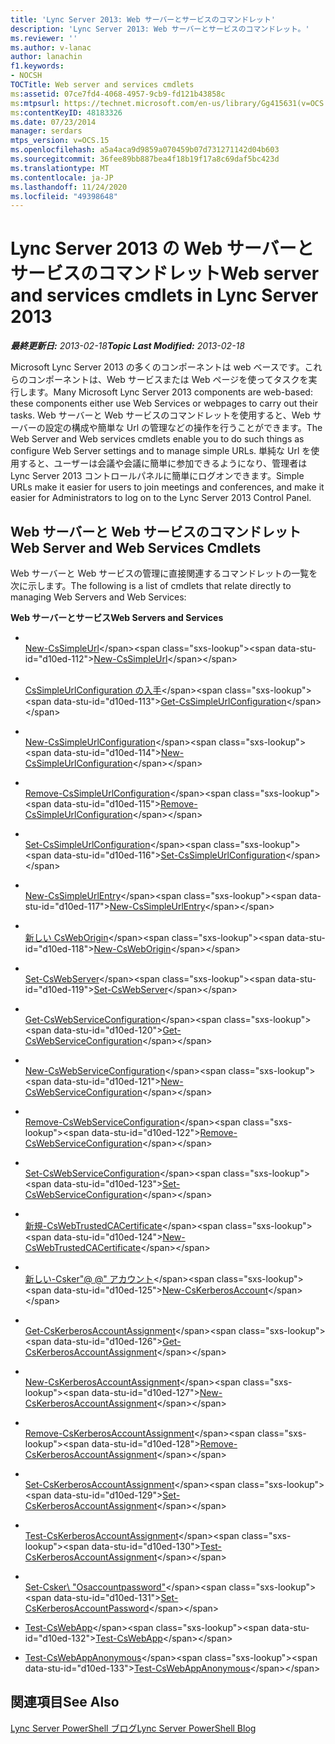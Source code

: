 ```yaml
---
title: 'Lync Server 2013: Web サーバーとサービスのコマンドレット'
description: 'Lync Server 2013: Web サーバーとサービスのコマンドレット。'
ms.reviewer: ''
ms.author: v-lanac
author: lanachin
f1.keywords:
- NOCSH
TOCTitle: Web server and services cmdlets
ms:assetid: 07ce7fd4-4068-4957-9cb9-fd121b43858c
ms:mtpsurl: https://technet.microsoft.com/en-us/library/Gg415631(v=OCS.15)
ms:contentKeyID: 48183326
ms.date: 07/23/2014
manager: serdars
mtps_version: v=OCS.15
ms.openlocfilehash: a5a4aca9d9859a070459b07d731271142d04b603
ms.sourcegitcommit: 36fee89bb887bea4f18b19f17a8c69daf5bc423d
ms.translationtype: MT
ms.contentlocale: ja-JP
ms.lasthandoff: 11/24/2020
ms.locfileid: "49398648"
---
```

# <a name="web-server-and-services-cmdlets-in-lync-server-2013"></a><span data-ttu-id="d10ed-103">Lync Server 2013 の Web サーバーとサービスのコマンドレット</span><span class="sxs-lookup"><span data-stu-id="d10ed-103">Web server and services cmdlets in Lync Server 2013</span></span>

<div data-xmlns="http://www.w3.org/1999/xhtml">

<div class="topic" data-xmlns="http://www.w3.org/1999/xhtml" data-msxsl="urn:schemas-microsoft-com:xslt" data-cs="https://msdn.microsoft.com/">

<div data-asp="https://msdn2.microsoft.com/asp">



</div>

<div id="mainSection">

<div id="mainBody"><span data-ttu-id="d10ed-104">

<span> </span></span><span class="sxs-lookup"><span data-stu-id="d10ed-104">

<span> </span></span></span>

<span data-ttu-id="d10ed-105">_**最終更新日:** 2013-02-18_</span><span class="sxs-lookup"><span data-stu-id="d10ed-105">_**Topic Last Modified:** 2013-02-18_</span></span>

<span data-ttu-id="d10ed-106">Microsoft Lync Server 2013 の多くのコンポーネントは web ベースです。これらのコンポーネントは、Web サービスまたは Web ページを使ってタスクを実行します。</span><span class="sxs-lookup"><span data-stu-id="d10ed-106">Many Microsoft Lync Server 2013 components are web-based: these components either use Web Services or webpages to carry out their tasks.</span></span> <span data-ttu-id="d10ed-107">Web サーバーと Web サービスのコマンドレットを使用すると、Web サーバーの設定の構成や簡単な Url の管理などの操作を行うことができます。</span><span class="sxs-lookup"><span data-stu-id="d10ed-107">The Web Server and Web services cmdlets enable you to do such things as configure Web Server settings and to manage simple URLs.</span></span> <span data-ttu-id="d10ed-108">単純な Url を使用すると、ユーザーは会議や会議に簡単に参加できるようになり、管理者は Lync Server 2013 コントロールパネルに簡単にログオンできます。</span><span class="sxs-lookup"><span data-stu-id="d10ed-108">Simple URLs make it easier for users to join meetings and conferences, and make it easier for Administrators to log on to the Lync Server 2013 Control Panel.</span></span>

<div>

## <a name="web-server-and-web-services-cmdlets"></a><span data-ttu-id="d10ed-109">Web サーバーと Web サービスのコマンドレット</span><span class="sxs-lookup"><span data-stu-id="d10ed-109">Web Server and Web Services Cmdlets</span></span>

<span data-ttu-id="d10ed-110">Web サーバーと Web サービスの管理に直接関連するコマンドレットの一覧を次に示します。</span><span class="sxs-lookup"><span data-stu-id="d10ed-110">The following is a list of cmdlets that relate directly to managing Web Servers and Web Services:</span></span>

<span data-ttu-id="d10ed-111">**Web サーバーとサービス**</span><span class="sxs-lookup"><span data-stu-id="d10ed-111">**Web Servers and Services**</span></span>

  - <span></span>  
    <span data-ttu-id="d10ed-112">[New-CsSimpleUrl](https://technet.microsoft.com/library/Gg398180(v=OCS.15))</span><span class="sxs-lookup"><span data-stu-id="d10ed-112">[New-CsSimpleUrl](https://technet.microsoft.com/library/Gg398180(v=OCS.15))</span></span>

<!-- end list -->

  - <span></span>  
    <span data-ttu-id="d10ed-113">[CsSimpleUrlConfiguration の入手](https://technet.microsoft.com/library/Gg398392(v=OCS.15))</span><span class="sxs-lookup"><span data-stu-id="d10ed-113">[Get-CsSimpleUrlConfiguration](https://technet.microsoft.com/library/Gg398392(v=OCS.15))</span></span>

  - <span></span>  
    <span data-ttu-id="d10ed-114">[New-CsSimpleUrlConfiguration](https://technet.microsoft.com/library/Gg425813(v=OCS.15))</span><span class="sxs-lookup"><span data-stu-id="d10ed-114">[New-CsSimpleUrlConfiguration](https://technet.microsoft.com/library/Gg425813(v=OCS.15))</span></span>

  - <span></span>  
    <span data-ttu-id="d10ed-115">[Remove-CsSimpleUrlConfiguration](https://technet.microsoft.com/library/Gg398515(v=OCS.15))</span><span class="sxs-lookup"><span data-stu-id="d10ed-115">[Remove-CsSimpleUrlConfiguration](https://technet.microsoft.com/library/Gg398515(v=OCS.15))</span></span>

  - <span></span>  
    <span data-ttu-id="d10ed-116">[Set-CsSimpleUrlConfiguration](https://technet.microsoft.com/library/Gg412991(v=OCS.15))</span><span class="sxs-lookup"><span data-stu-id="d10ed-116">[Set-CsSimpleUrlConfiguration](https://technet.microsoft.com/library/Gg412991(v=OCS.15))</span></span>

<!-- end list -->

  - <span></span>  
    <span data-ttu-id="d10ed-117">[New-CsSimpleUrlEntry](https://technet.microsoft.com/library/Gg425902(v=OCS.15))</span><span class="sxs-lookup"><span data-stu-id="d10ed-117">[New-CsSimpleUrlEntry](https://technet.microsoft.com/library/Gg425902(v=OCS.15))</span></span>

<!-- end list -->

  - <span></span>  
    <span data-ttu-id="d10ed-118">[新しい CsWebOrigin](https://technet.microsoft.com/library/JJ950236(v=OCS.15))</span><span class="sxs-lookup"><span data-stu-id="d10ed-118">[New-CsWebOrigin](https://technet.microsoft.com/library/JJ950236(v=OCS.15))</span></span>

<!-- end list -->

  - <span></span>  
    <span data-ttu-id="d10ed-119">[Set-CsWebServer](https://technet.microsoft.com/library/Gg398759(v=OCS.15))</span><span class="sxs-lookup"><span data-stu-id="d10ed-119">[Set-CsWebServer](https://technet.microsoft.com/library/Gg398759(v=OCS.15))</span></span>

<!-- end list -->

  - <span></span>  
    <span data-ttu-id="d10ed-120">[Get-CsWebServiceConfiguration](https://technet.microsoft.com/library/Gg425751(v=OCS.15))</span><span class="sxs-lookup"><span data-stu-id="d10ed-120">[Get-CsWebServiceConfiguration](https://technet.microsoft.com/library/Gg425751(v=OCS.15))</span></span>

  - <span></span>  
    <span data-ttu-id="d10ed-121">[New-CsWebServiceConfiguration](https://technet.microsoft.com/library/Gg398440(v=OCS.15))</span><span class="sxs-lookup"><span data-stu-id="d10ed-121">[New-CsWebServiceConfiguration](https://technet.microsoft.com/library/Gg398440(v=OCS.15))</span></span>

  - <span></span>  
    <span data-ttu-id="d10ed-122">[Remove-CsWebServiceConfiguration](https://technet.microsoft.com/library/Gg398266(v=OCS.15))</span><span class="sxs-lookup"><span data-stu-id="d10ed-122">[Remove-CsWebServiceConfiguration](https://technet.microsoft.com/library/Gg398266(v=OCS.15))</span></span>

  - <span></span>  
    <span data-ttu-id="d10ed-123">[Set-CsWebServiceConfiguration](https://technet.microsoft.com/library/Gg398396(v=OCS.15))</span><span class="sxs-lookup"><span data-stu-id="d10ed-123">[Set-CsWebServiceConfiguration](https://technet.microsoft.com/library/Gg398396(v=OCS.15))</span></span>

<!-- end list -->

  - <span></span>  
    <span data-ttu-id="d10ed-124">[新規-CsWebTrustedCACertificate](https://technet.microsoft.com/library/Gg412746(v=OCS.15))</span><span class="sxs-lookup"><span data-stu-id="d10ed-124">[New-CsWebTrustedCACertificate](https://technet.microsoft.com/library/Gg412746(v=OCS.15))</span></span>

<!-- end list -->

  - <span></span>  
    <span data-ttu-id="d10ed-125">[新しい-Csker"@ @" アカウント](https://technet.microsoft.com/library/Gg398485(v=OCS.15))</span><span class="sxs-lookup"><span data-stu-id="d10ed-125">[New-CsKerberosAccount](https://technet.microsoft.com/library/Gg398485(v=OCS.15))</span></span>

<!-- end list -->

  - <span></span>  
    <span data-ttu-id="d10ed-126">[Get-CsKerberosAccountAssignment](https://technet.microsoft.com/library/Gg398526(v=OCS.15))</span><span class="sxs-lookup"><span data-stu-id="d10ed-126">[Get-CsKerberosAccountAssignment](https://technet.microsoft.com/library/Gg398526(v=OCS.15))</span></span>

  - <span></span>  
    <span data-ttu-id="d10ed-127">[New-CsKerberosAccountAssignment](https://technet.microsoft.com/library/Gg398074(v=OCS.15))</span><span class="sxs-lookup"><span data-stu-id="d10ed-127">[New-CsKerberosAccountAssignment](https://technet.microsoft.com/library/Gg398074(v=OCS.15))</span></span>

  - <span></span>  
    <span data-ttu-id="d10ed-128">[Remove-CsKerberosAccountAssignment](https://technet.microsoft.com/library/Gg413052(v=OCS.15))</span><span class="sxs-lookup"><span data-stu-id="d10ed-128">[Remove-CsKerberosAccountAssignment](https://technet.microsoft.com/library/Gg413052(v=OCS.15))</span></span>

  - <span></span>  
    <span data-ttu-id="d10ed-129">[Set-CsKerberosAccountAssignment](https://technet.microsoft.com/library/Gg398232(v=OCS.15))</span><span class="sxs-lookup"><span data-stu-id="d10ed-129">[Set-CsKerberosAccountAssignment](https://technet.microsoft.com/library/Gg398232(v=OCS.15))</span></span>

  - <span></span>  
    <span data-ttu-id="d10ed-130">[Test-CsKerberosAccountAssignment](https://technet.microsoft.com/library/Gg425938(v=OCS.15))</span><span class="sxs-lookup"><span data-stu-id="d10ed-130">[Test-CsKerberosAccountAssignment](https://technet.microsoft.com/library/Gg425938(v=OCS.15))</span></span>

<!-- end list -->

  - <span></span>  
    <span data-ttu-id="d10ed-131">[Set-Csker\ "Osaccountpassword"](https://technet.microsoft.com/library/Gg398659(v=OCS.15))</span><span class="sxs-lookup"><span data-stu-id="d10ed-131">[Set-CsKerberosAccountPassword](https://technet.microsoft.com/library/Gg398659(v=OCS.15))</span></span>

<!-- end list -->

  - <span data-ttu-id="d10ed-132">[Test-CsWebApp](https://technet.microsoft.com/library/Hh689989(v=OCS.15))</span><span class="sxs-lookup"><span data-stu-id="d10ed-132">[Test-CsWebApp](https://technet.microsoft.com/library/Hh689989(v=OCS.15))</span></span>

  - <span data-ttu-id="d10ed-133">[Test-CsWebAppAnonymous](https://technet.microsoft.com/library/Hh690041(v=OCS.15))</span><span class="sxs-lookup"><span data-stu-id="d10ed-133">[Test-CsWebAppAnonymous](https://technet.microsoft.com/library/Hh690041(v=OCS.15))</span></span>

</div>

<div>

## <a name="see-also"></a><span data-ttu-id="d10ed-134">関連項目</span><span class="sxs-lookup"><span data-stu-id="d10ed-134">See Also</span></span>


[<span data-ttu-id="d10ed-135">Lync Server PowerShell ブログ</span><span class="sxs-lookup"><span data-stu-id="d10ed-135">Lync Server PowerShell Blog</span></span>](https://go.microsoft.com/fwlink/p/?linkid=203150)  
  

<span data-ttu-id="d10ed-136"></div>

</div>

<span> </span>

</div>

</div>

</span><span class="sxs-lookup"><span data-stu-id="d10ed-136"></div>

</div>

<span> </span>

</div>

</div>

</span></span></div>

